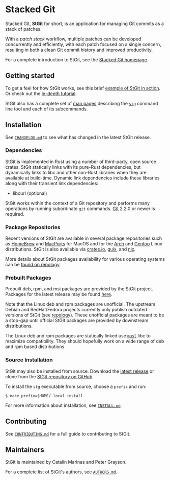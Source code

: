 # Stacked Git

Stacked Git, **StGit** for short, is an application for managing Git
commits as a stack of patches.

With a *patch stack* workflow, multiple patches can be developed
concurrently and efficiently, with each patch focused on a single
concern, resulting in both a clean Git commit history and improved
productivity.

For a complete introduction to StGit, see the [Stacked Git
homepage](https://stacked-git.github.io).

## Getting started

To get a feel for how StGit works, see this brief [example of StGit in
action][example]. Or check out the [in-depth tutorial][tutorial].

[example]: https://stacked-git.github.io/guides/usage-example
[tutorial]: https://stacked-git.github.io/guides/tutorial

StGit also has a complete set of [man pages][man] describing the
[`stg`][stg] command line tool and each of its subcommands.

[man]: https://stacked-git.github.io/man
[stg]: https://stacked-git.github.io/man/stg

## Installation

See [`CHANGELOG.md`](CHANGELOG.md) to see what has changed in the latest
StGit release.

### Dependencies

StGit is implemented in Rust using a number of third-party, open source
crates. StGit statically links with its pure-Rust dependencies, but
dynamically links to libc and other non-Rust libraries when they are
available at build-time. Dynamic link dependencies include these
libraries along with their transient link dependencies:

- libcurl (optional)

StGit works within the context of a Git repository and performs many
operations by running subordinate `git` commands.
[Git](https://git-scm.com) 2.2.0 or newer is required.

### Package Repositories

Recent versions of StGit are available in several package repositories
such as [HomeBrew][pkg-homebrew] and [MacPorts][pkg-macports] for MacOS
and for the [Arch][pkg-arch] and [Gentoo][pkg-gentoo] Linux
distributions. StGit is also available via [crates.io][pkg-crate],
[guix][pkg-guix], and [nix][pkg-nix].

More details about StGit packages availability for various operating
systems can be [found on repology][repology].

[pkg-homebrew]: https://formulae.brew.sh/formula/stgit
[pkg-macports]: https://ports.macports.org/port/stgit/
[pkg-arch]: https://aur.archlinux.org/packages/stgit
[pkg-gentoo]: https://packages.gentoo.org/packages/dev-vcs/stgit
[pkg-crate]: https://crates.io/crates/stgit
[pkg-guix]: https://packages.guix.gnu.org/packages/stgit/
[pkg-nix]: https://search.nixos.org/packages?type=packages&query=stgit
[repology]: https://repology.org/project/stgit/versions

### Prebuilt Packages

Prebuilt deb, rpm, and msi packages are provided by the StGit project.
Packages for the latest release may be found [here][latest].

Note that the Linux deb and rpm packages are unofficial. The upstream
Debian and RedHat/Fedora projects currently only publish outdated
versions of StGit (see [repology][repology]). These unofficial packages
are meant to be a stop-gap until official StGit packages are provided by
downstream distributions.

The Linux deb and rpm packages are statically linked use [`musl`][musl]
libc to maximize compatibility. They should hopefully work on a wide
range of deb and rpm based distributions.

[musl]: https://musl.libc.org/

### Source Installation

StGit may also be installed from source. Download the [latest
release][latest] or clone from the [StGit repository on GitHub][repo].

[latest]: https://github.com/stacked-git/stgit/releases/latest
[repo]: https://github.com/stacked-git/stgit

To install the `stg` executable from source, choose a `prefix` and run:

```shellsession
$ make prefix=$HOME/.local install
```

For more information about installation, see [`INSTALL.md`](INSTALL.md).

## Contributing

See [`CONTRIBUTING.md`](CONTRIBUTING.md) for a full guide to contributing
to StGit.

## Maintainers

StGit is maintained by Catalin Marinas and Peter Grayson.

For a complete list of StGit's authors, see [`AUTHORS.md`](AUTHORS.md).

